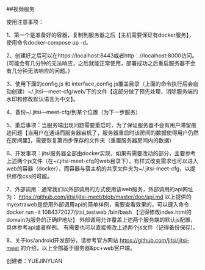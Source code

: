 ##视频服务

使用注意事项：


1、第一个是准备好的容器，复制到服务器之后【主机需要保证有docker服务】，使用命令docker-compose up -d。


2、创建好之后可以在https://localhost:8443或者http：//localhost:8000访问。{可能会有几分钟的无法响应，之后就能正常使用，部署成功之后重启服务器不会有几分钟无法响应的问题。}


3、使用下面的config.js 和 interface_config.js覆盖目录（上面的命令执行后会自动创建）~/.jitsi—meet-cfg/web/下的文件【这部分做了预先处理，消除服务端的水印和修改默认语言为中文】。


4、备份~/.jitsi—meet-cfg/到某个位置（为下一步服务）


5、重启事项：当服务端出现问题需要重启时，为了保证服务器不会有用户滞留痕迹问题【当用户在通话而服务器宕机了，服务器重启时该房间的数据使得用户仍然在房间里】，需要恢复第四步保存的文件夹（重置服务器房间内的数据）


6、开发事项：jitsi服务器全部由docker实现，如果有需要改动的部分，主要参考上述两个js文件（在~/.jitsi-meet-cfg的web目录下），有样式改变需求也可以进入web的容器（docker），而容器与宿主机的共享文件夹为~/.jitsi-meet-cfg，以提供修改css的可能。


7、外部调用：通常我们以外部调用的方式使用该web服务，外部调用的api网址为：
https://github.com/jitsi/jitsi-meet/blob/master/doc/api.md
以上提供的myextraweb是使用外部调用api的简单样例，需要查看效果的，可以键入命令docker run -it 1084372027/jitsi_testweb /bin/bash
【记得修改index.html的domain为服务的正确IP地址】
外部调用允许覆盖上述两个服务端的默认js配置，具体参考api或者样例。
有需要也可以直接修改上述两个js文件（记得备份保存）。


8、关于ios/android开发部分，请参考官方网站
https://github.com/jitsi/jitsi-meet
的介绍，以上全部基于服务器&pc+web客户端。


创建者：YUEJINYUAN




















